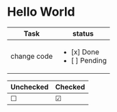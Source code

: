 # Hello World
| Task  | status  |
|---|---|
| change code  | 	<ul><li>[x] Done</li><li>[ ] Pending</li></ul>   |


| Unchecked | Checked |
| --------- | ------- |
| &#9744;   | &#9745; |
